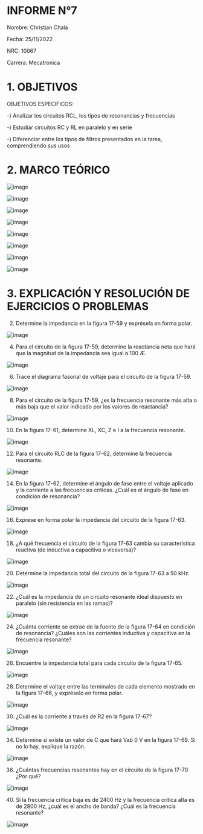 # INFORME N°7

Nombre: Christian Chala

Fecha: 25/11/2022

NRC: 10067

Carrera: Mecatronica

# 1.  OBJETIVOS

OBJETIVOS ESPECIFICOS:

-) Analizar los circuitos RCL, los tipos de resonancias y frecuencias

-) Estudiar circuitos RC y RL en paralelo y en serie

-) Diferenciar entre los tipos de filtros presentados en la tarea, comprendiendo sus usos

# 2.	MARCO TEÓRICO

![image](https://user-images.githubusercontent.com/117959424/221437295-292343cb-c59c-4853-9ebd-cfdbedaaff6b.png)

![image](https://user-images.githubusercontent.com/117959424/221437687-00d1b349-1a21-42e7-9d72-861e2cf12e6b.png)

![image](https://user-images.githubusercontent.com/117959424/221437694-334d6553-8eb4-4c2a-a430-0bcb27060b09.png)

![image](https://user-images.githubusercontent.com/117959424/221437700-15bdcabc-0700-459e-83ee-15d39aecd1cc.png)

![image](https://user-images.githubusercontent.com/117959424/221437704-967f2c1f-126c-4754-8c01-2e022be4e25a.png)

![image](https://user-images.githubusercontent.com/117959424/221437751-c57ec98c-3517-43d7-b958-2db945afeaf0.png)

![image](https://user-images.githubusercontent.com/117959424/221437767-14549183-78e2-41a1-800d-3ee3edcbb733.png)

![image](https://user-images.githubusercontent.com/117959424/221437771-7477ad68-3bde-469c-9ca4-e8ea899d4d8a.png)

# 3.	EXPLICACIÓN Y RESOLUCIÓN DE EJERCICIOS O PROBLEMAS

2. Determine la impedancia en la figura 17-59 y exprésela en forma polar. 

![image](https://user-images.githubusercontent.com/117959424/221438374-2864f239-b86f-496c-a410-678220d0041b.png)

4. Para el circuito de la figura 17-59, determine la reactancia neta que hará que la magnitud de la impedancia sea igual a 100 Æ.

![image](https://user-images.githubusercontent.com/117959424/221438558-8010948f-1e21-4389-b1f4-cc58daa6c1af.png)

6. Trace el diagrama fasorial de voltaje para el circuito de la figura 17-59.

![image](https://user-images.githubusercontent.com/117959424/221438585-84c5ef71-6523-454b-80fc-7df2abfc71cd.png)

8. Para el circuito de la figura 17-59, ¿es la frecuencia resonante más alta o más baja que el valor indicado por los valores de reactancia?

![image](https://user-images.githubusercontent.com/117959424/221438603-d0cab888-a744-4d4f-bd57-68bb1441a8cd.png)

10. En la figura 17-61, determine XL, XC, Z e I a la frecuencia resonante.

![image](https://user-images.githubusercontent.com/117959424/221438630-fc4cb3a7-95fb-4af4-9e96-e221048e71f7.png)

12. Para el circuito RLC de la figura 17-62, determine la frecuencia resonante. 

![image](https://user-images.githubusercontent.com/117959424/221438661-1de19589-708d-4047-a559-d11e87abe86f.png)

14. En la figura 17-62, determine el ángulo de fase entre el voltaje aplicado y la corriente a las frecuencias
críticas. ¿Cuál es el ángulo de fase en condición de resonancia?

![image](https://user-images.githubusercontent.com/117959424/221438909-a2aa461f-23a1-4c54-a743-3aa3601fdad0.png)

16. Exprese en forma polar la impedancia del circuito de la figura 17-63.

![image](https://user-images.githubusercontent.com/117959424/221438940-24cec02a-9f77-4cc4-81f1-610aefde6963.png)

18. ¿A qué frecuencia el circuito de la figura 17-63 cambia su característica reactiva (de inductiva a capacitiva o viceversa)?

![image](https://user-images.githubusercontent.com/117959424/221438958-d2e42227-78eb-4346-8293-1bdf39ec2c8a.png)

20. Determine la impedancia total del circuito de la figura 17-63 a 50 kHz. 

![image](https://user-images.githubusercontent.com/117959424/221438985-ca38f06a-ba21-4103-aeaf-8855b6acede6.png)

22. ¿Cuál es la impedancia de un circuito resonante ideal dispuesto en paralelo (sin resistencia en las ramas)?

![image](https://user-images.githubusercontent.com/117959424/221439031-76313199-143b-47fc-bd10-3e97067289b0.png)

24. ¿Cuánta corriente se extrae de la fuente de la figura 17-64 en condición de resonancia? ¿Cuáles son las
corrientes inductiva y capacitiva en la frecuencia resonante?

![image](https://user-images.githubusercontent.com/117959424/221439047-5f1c89cb-755c-4541-bc5e-0823be8c5057.png)

26. Encuentre la impedancia total para cada circuito de la figura 17-65.

![image](https://user-images.githubusercontent.com/117959424/221439062-49f3ba46-7e48-4b66-ae05-c42efee03ab8.png)

28. Determine el voltaje entre las terminales de cada elemento mostrado en la figura 17-66, y expréselo en
forma polar. 

![image](https://user-images.githubusercontent.com/117959424/221439087-f0a1c9e4-d36f-4b50-a519-afd177d50bbc.png)

30. ¿Cuál es la corriente a través de R2 en la figura 17-67?

![image](https://user-images.githubusercontent.com/117959424/221439169-905e521c-f9bc-4f2a-9c4b-cba5ce389fae.png)

34. Determine si existe un valor de C que hará Vab  0 V en la figura 17-69. Si no lo hay, explique la razón.

![image](https://user-images.githubusercontent.com/117959424/221439223-5e2fcff6-5a71-45b6-b19d-d8ccc932c8e5.png)

36. ¿Cuántas frecuencias resonantes hay en el circuito de la figura 17-70 ¿Por qué?

![image](https://user-images.githubusercontent.com/117959424/221439234-deb924f3-ee06-41f9-91a9-b9e8529c3c09.png)

40. Si la frecuencia crítica baja es de 2400 Hz y la frecuencia crítica alta es de 2800 Hz, ¿cuál es el ancho
de banda? ¿Cuál es la frecuencia resonante?

![image](https://user-images.githubusercontent.com/117959424/221439292-eb194398-b5c0-4e73-8180-a3b1f663735c.png)



